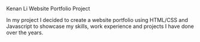 Kenan Li Website Portfolio Project

In my project I decided to create a website portfolio using HTML/CSS and Javascript to showcase my skills, work experience and projects I have done over the years.